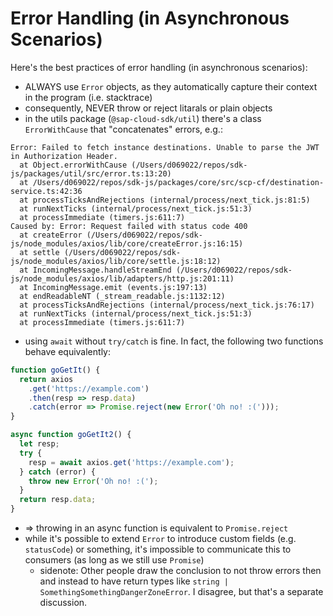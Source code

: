 # Error Handling (in Asynchronous Scenarios)

Here's the best practices of error handling (in asynchronous scenarios):

- ALWAYS use `Error` objects, as they automatically capture their context in the program (i.e. stacktrace)
- consequently, NEVER throw or reject litarals or plain objects
- in the utils package (`@sap-cloud-sdk/util`) there's a class `ErrorWithCause` that "concatenates" errors, e.g.:

```
Error: Failed to fetch instance destinations. Unable to parse the JWT in Authorization Header.
  at Object.errorWithCause (/Users/d069022/repos/sdk-js/packages/util/src/error.ts:13:20)
  at /Users/d069022/repos/sdk-js/packages/core/src/scp-cf/destination-service.ts:42:36
  at processTicksAndRejections (internal/process/next_tick.js:81:5)
  at runNextTicks (internal/process/next_tick.js:51:3)
  at processImmediate (timers.js:611:7)
Caused by: Error: Request failed with status code 400
  at createError (/Users/d069022/repos/sdk-js/node_modules/axios/lib/core/createError.js:16:15)
  at settle (/Users/d069022/repos/sdk-js/node_modules/axios/lib/core/settle.js:18:12)
  at IncomingMessage.handleStreamEnd (/Users/d069022/repos/sdk-js/node_modules/axios/lib/adapters/http.js:201:11)
  at IncomingMessage.emit (events.js:197:13)
  at endReadableNT (_stream_readable.js:1132:12)
  at processTicksAndRejections (internal/process/next_tick.js:76:17)
  at runNextTicks (internal/process/next_tick.js:51:3)
  at processImmediate (timers.js:611:7)
```

- using `await` without `try/catch` is fine. In fact, the following two functions behave equivalently:

```ts
function goGetIt() {
  return axios
    .get('https://example.com')
    .then(resp => resp.data)
    .catch(error => Promise.reject(new Error('Oh no! :(')));
}

async function goGetIt2() {
  let resp;
  try {
    resp = await axios.get('https://example.com');
  } catch (error) {
    throw new Error('Oh no! :(');
  }
  return resp.data;
}
```

- => throwing in an async function is equivalent to `Promise.reject`
- while it's possible to extend `Error` to introduce custom fields (e.g. `statusCode`) or something, it's impossible to communicate this to consumers (as long as we still use `Promise`)
  - sidenote: Other people draw the conclusion to not throw errors then and instead to have return types like `string | SomethingSomethingDangerZoneError`. I disagree, but that's a separate discussion.
